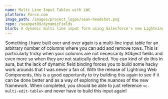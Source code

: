 ```yaml
---
name: Multi Line Input Tables with LWC
platform: Force.com
image_path: /images/project_logos/sean-headshot.png
repo: /seanpat09/dynamicFields
blurb: A dynamic multi line input form using Salesforce's new Lightning Web Components
---
```


Something I have built over and over again is a multi-line input table for an arbitrary number of columns where you can add and remove rows. This is particularly tricky when your columns are not necessarily SObject fields and even more so when they are not statically defined. You can kind of do this in aura, but the lack of dynamic field binding forces you to build some hacky work arounds that I was never a fan of. With the release of Lightning Web Components, this is a good opportunity to try building this again to see if it can be done better and as a way of exploring the nuances of the new framework. When completed, you should be able to just reference `<c-multi-edit-table>` and never have to build this input again!
